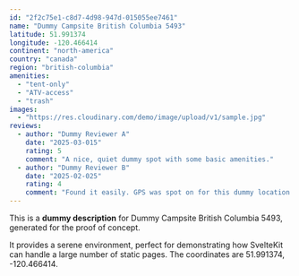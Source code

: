 ```yaml
---
id: "2f2c75e1-c8d7-4d98-947d-015055ee7461"
name: "Dummy Campsite British Columbia 5493"
latitude: 51.991374
longitude: -120.466414
continent: "north-america"
country: "canada"
region: "british-columbia"
amenities:
  - "tent-only"
  - "ATV-access"
  - "trash"
images:
  - "https://res.cloudinary.com/demo/image/upload/v1/sample.jpg"
reviews:
  - author: "Dummy Reviewer A"
    date: "2025-03-015"
    rating: 5
    comment: "A nice, quiet dummy spot with some basic amenities."
  - author: "Dummy Reviewer B"
    date: "2025-02-025"
    rating: 4
    comment: "Found it easily. GPS was spot on for this dummy location."
---
```


This is a **dummy description** for Dummy Campsite British Columbia 5493, generated for the proof of concept.

It provides a serene environment, perfect for demonstrating how SvelteKit can handle a large number of static pages. The coordinates are 51.991374, -120.466414.
